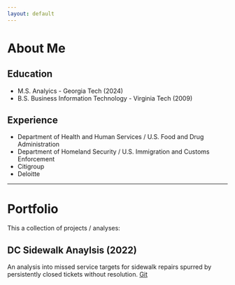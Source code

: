 ```yaml
---
layout: default
---
```


# About Me

## Education
* M.S. Analyics - Georgia Tech (2024)
* B.S. Business Information Technology - Virginia Tech (2009)

## Experience
* Department of Health and Human Services / U.S. Food and Drug Administration
* Department of Homeland Security / U.S. Immigration and Customs Enforcement
* Citigroup
* Deloitte

* * *

# Portfolio

This a collection of projects / analyses:

## DC Sidewalk Anaylsis (2022)
An analysis into missed service targets for sidewalk repairs spurred by persistently closed tickets without resolution.
[Git](https://github.com/bharatbk/dc_sidewalk_analysis/blob/main/Increasing%20Resources%20for%20Sidewalk%20Repair%20Public.ipynb)

